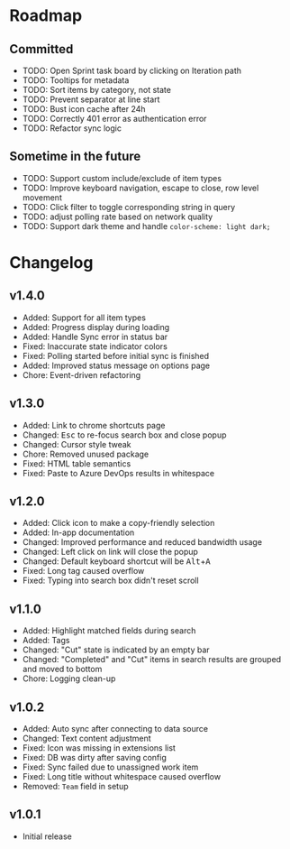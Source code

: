 # Roadmap

## Committed

- TODO: Open Sprint task board by clicking on Iteration path
- TODO: Tooltips for metadata
- TODO: Sort items by category, not state
- TODO: Prevent separator at line start
- TODO: Bust icon cache after 24h
- TODO: Correctly 401 error as authentication error
- TODO: Refactor sync logic

## Sometime in the future

- TODO: Support custom include/exclude of item types
- TODO: Improve keyboard navigation, escape to close, row level movement
- TODO: Click filter to toggle corresponding string in query
- TODO: adjust polling rate based on network quality
- TODO: Support dark theme and handle `color-scheme: light dark;`

# Changelog

## v1.4.0

- Added: Support for all item types
- Added: Progress display during loading
- Added: Handle Sync error in status bar
- Fixed: Inaccurate state indicator colors
- Fixed: Polling started before initial sync is finished
- Added: Improved status message on options page
- Chore: Event-driven refactoring

## v1.3.0

- Added: Link to chrome shortcuts page
- Changed: <kbd>Esc</kbd> to re-focus search box and close popup
- Changed: Cursor style tweak
- Chore: Removed unused package
- Fixed: HTML table semantics
- Fixed: Paste to Azure DevOps results in whitespace

## v1.2.0

- Added: Click icon to make a copy-friendly selection
- Added: In-app documentation
- Changed: Improved performance and reduced bandwidth usage
- Changed: Left click on link will close the popup
- Changed: Default keyboard shortcut will be <kbd>Alt</kbd>+<kbd>A</kbd>
- Fixed: Long tag caused overflow
- Fixed: Typing into search box didn't reset scroll

## v1.1.0

- Added: Highlight matched fields during search
- Added: Tags
- Changed: "Cut" state is indicated by an empty bar
- Changed: "Completed" and "Cut" items in search results are grouped and moved to bottom
- Chore: Logging clean-up

## v1.0.2

- Added: Auto sync after connecting to data source
- Changed: Text content adjustment
- Fixed: Icon was missing in extensions list
- Fixed: DB was dirty after saving config
- Fixed: Sync failed due to unassigned work item
- Fixed: Long title without whitespace caused overflow
- Removed: `Team` field in setup

## v1.0.1

- Initial release
